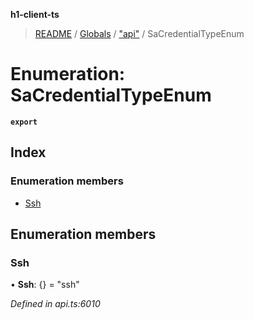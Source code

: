 **h1-client-ts**

> [README](../README.md) / [Globals](../globals.md) / ["api"](../modules/_api_.md) / SaCredentialTypeEnum

# Enumeration: SaCredentialTypeEnum

**`export`** 

## Index

### Enumeration members

* [Ssh](_api_.sacredentialtypeenum.md#ssh)

## Enumeration members

### Ssh

•  **Ssh**: {} = "ssh"

*Defined in api.ts:6010*
